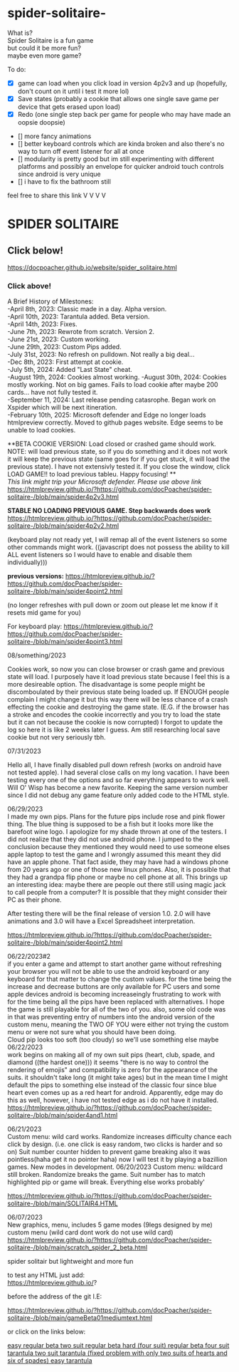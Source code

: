 # spider-solitaire-  
What is?  
Spider Solitaire is a fun game  
but could it be more fun?  
maybe even more game?  
  
To do:  
- [X] game can load when you click load in version 4p2v3 and up (hopefully, don't count on it until i test it more lol)  
- [X] Save states (probably a cookie that allows one single save game per device that gets erased upon load)  
- [X] Redo (one single step back per game for people who may have made an oopsie doopsie)  
- [] more fancy animations  
- [] better keyboard controls which are kinda broken and also there's no way to turn off event listener for all at once  
- [] modularity is pretty good but im still experimenting with different platforms and possibly an envelope for quicker android touch controls since android is very unique  
- [] i have to fix the bathroom still  
  
feel free to share this link V V V V  
  
# SPIDER SOLITAIRE  
## Click below!  
https://docpoacher.github.io/website/spider_solitaire.html  
### Click above!  
  
A Brief History of Milestones:  
-April 8th, 2023: Classic made in a day. Alpha version.  
-April 10th, 2023: Tarantula added.  Beta version.  
-April 14th, 2023: Fixes.  
-June 7th, 2023: Rewrote from scratch.  Version 2.  
-June 21st, 2023: Custom working.  
-June 29th, 2023: Custom Pips added.  
-July 31st, 2023: No refresh on pulldown.  Not really a big deal...  
-Dec 8th, 2023: First attempt at cookie.  
-July 5th, 2024: Added "Last State" cheat.  
-August 19th, 2024: Cookies almost working.
-August 30th, 2024: Cookies mostly working. Not on big games. Fails to load cookie after maybe 200 cards... have not fully tested it.  
-September 11, 2024: Last release pending catasrophe.  Began work on Xspider which will be next itineration.  
-February 10th, 2025: Microsoft defender and Edge no longer loads htmlpreview correctly. Moved to github pages website. Edge seems to be unable to load cookies.  


**BETA COOKIE VERSION: Load closed or crashed game should work.  NOTE: will load previous state, so if you do something and it does not work it will keep the previous state (same goes for if you get stuck, it will load the previous state).  I have not extensivly tested it.  If you close the window, click LOAD GAME!! to load previous tableu.  Happy focusing!  **  
*This link might trip your Microsoft defender.  Please use above link*  
https://htmlpreview.github.io/?https://github.com/docPoacher/spider-solitaire-/blob/main/spider4p2v3.html  
  
  
**STABLE NO LOADING PREVIOUS GAME.  Step backwards does work** https://htmlpreview.github.io/?https://github.com/docPoacher/spider-solitaire-/blob/main/spider4p2v2.html  
  
(keyboard play not ready yet, I will remap all of the event listeners so some other commands might work. ((javascript does not possess the ability to kill ALL event listeners so I would have to enable and disable them individually)))  
  
**previous versions:** https://htmlpreview.github.io/?https://github.com/docPoacher/spider-solitaire-/blob/main/spider4point2.html  
  
(no longer refreshes with pull down or zoom out please let me know if it resets mid game for you)  
  
  
For keyboard play: https://htmlpreview.github.io/?https://github.com/docPoacher/spider-solitaire-/blob/main/spider4point3.html  
  
  
08/something/2023  
  
Cookies work, so now you can close browser or crash game and previous state will load.  I purposely have it load previous state because I feel this is a more desireable option.  The disadvantage is some people might be discomboulated by their previous state being loaded up.  If ENOUGH people complain I might change it but this way there will be less chance of a crash effecting the cookie and destroying the game state.  (E.G. if the browser has a stroke and encodes the cookie incorrectly and you try to load the state but it can not because the cookie is now corrupted)  I forgot to update the log so here it is like 2 weeks later I guess.  Am still researching local save cookie but not very seriously tbh.  
  
07/31/2023  
  
Hello all, I have finally disabled pull down refresh (works on android have not tested apple).  I had several close calls on my long vacation.  I have been testing every one of the options and so far everything appears to work well.  Will O' Wisp has become a new favorite.  Keeping the same version number since I did not debug any game feature only added code to the HTML style.  
  
06/29/2023  
I made my own pips.  Plans for the future pips include rose and pink flower thing.  The blue thing is supposed to be a fish but it looks more like the barefoot wine logo.  I apologize for my shade thrown at one of the testers.  I did not realize that they did not use android phone.  I jumped to the conclusion because they mentioned they would need to use someone elses apple laptop to test the game and I wrongly assumed this meant they did have an apple phone.  That fact aside, they may have had a windows phone from 20 years ago or one of those new linux phones.  Also, it is possible that they had a grandpa flip phone or maybe no cell phone at all.  This brings up an interesting idea: maybe there are people out there still using magic jack to call people from a computer?  It is possible that they might consider their PC as their phone.  
  
After testing there will be the final release of version 1.0.  2.0 will have animations and 3.0 will have a Excel Spreadsheet interpretation.  
  
https://htmlpreview.github.io/?https://github.com/docPoacher/spider-solitaire-/blob/main/spider4point2.html  
  
06/22/2023#2  
if you enter a game and attempt to start another game without refreshing your browser you will not be able to use the android keyboard or any keyboard for that matter to change the custom values.  for the time being the increase and decrease buttons are only available for PC users and some apple devices
android is becoming increaseingly frustrating to work with  
for the time being all the pips have been replaced with alternatives.  I hope the game is still playable for all of the two of you.  also, some old code was in that was preventing entry of numbers into the android version of the custom menu, meaning the TWO OF YOU were either not trying the custom menu or were not sure what you should have been doing.  
Cloud pip looks too soft (too cloudy) so we'll use something else maybe  
06/22/2023  
work begins on making all of my own suit pips (heart, club, spade, and diamond ((the hardest one))) it seems "there is no way to control the rendering of emojis" and compatibility is zero for the appearance of the suits.  it shouldn't take long (it might take ages) but in the mean time I might default the pips to something else instead of the classic four since blue heart even comes up as a red heart for android.   Apparently, edge may do this as well, however, i have not tested edge as i do not have it installed.  
https://htmlpreview.github.io/?https://github.com/docPoacher/spider-solitaire-/blob/main/spider4and1.html  
  
  
06/21/2023  
Custom menu: wild card works. Randomize increases difficulty chance each click by design. (i.e. one click is easy random, two clicks is harder and so on) Suit number counter hidden to prevent game breaking also it was pointless(haha get it no pointer haha) now I will test it by playing a bazillion games.  New modes in development.
06/20/2023 Custom menu: wildcard still broken.  Randomize breaks the game.  Suit number has to match highlighted pip or game will break.  Everything else works probably'  
  
https://htmlpreview.github.io/?https://github.com/docPoacher/spider-solitaire-/blob/main/SOLITAIR4.HTML  
  

06/07/2023  
New graphics, menu, includes 5 game modes (9legs designed by me) custom menu (wild card dont work do not use wild card)  
https://htmlpreview.github.io/?https://github.com/docPoacher/spider-solitaire-/blob/main/scratch_spider_2_beta.html  

  
spider solitair but lightweight and more fun  
  
to test any HTML just add:  
https://htmlpreview.github.io/?  
  
before the address of the git I.E:   
  
https://htmlpreview.github.io/?https://github.com/docPoacher/spider-solitaire-/blob/main/gameBeta01mediumtext.html  
  
or click on the links below:  
  
<a href="https://htmlpreview.github.io/?https://github.com/docPoacher/spider-solitaire-/blob/main/gameBeta01.html">
easy regular beta
</a>  

<a href="https://htmlpreview.github.io/?https://github.com/docPoacher/spider-solitaire-/blob/main/gameBeta01mediumtext.html">
two suit regular beta
</a>  
  

<a href="https://htmlpreview.github.io/?https://github.com/docPoacher/spider-solitaire-/blob/main/gameBeta01hardtext.html">
hard (four suit) regular beta
</a>  
  

<a href="https://htmlpreview.github.io/?https://github.com/docPoacher/spider-solitaire-/blob/main/gameBeta03-tarantula.html">
four suit tarantula
</a>  
  

<a href="https://htmlpreview.github.io/?https://github.com/docPoacher/spider-solitaire-/blob/main/tarantula medium beta.html">
two suit tarantula (fixed problem with only two suits of hearts and six of spades)
</a>  
  

<a href="https://htmlpreview.github.io/?https://github.com/docPoacher/spider-solitaire-/blob/main/gameBeta03-tarantulaeasy.html">
easy tarantula
</a>  
  
